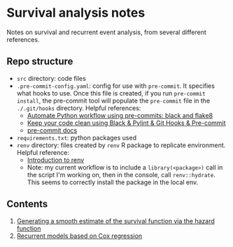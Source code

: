 # Survival analysis notes

Notes on survival and recurrent event analysis, from several different references. 

## Repo structure 

- `src` directory: code files 
- `.pre-commit-config.yaml`: config for use with `pre-commit`. It specifies what hooks to use. 
  Once this file is created, if you run `pre-commit install`, the pre-commit tool will populate the 
  `pre-commit` file in the `./.git/hooks` directory. Helpful references: 
    - [Automate Python workflow using pre-commits: black and flake8](https://ljvmiranda921.github.io/notebook/2018/06/21/precommits-using-black-and-flake8/)
    - [Keep your code clean using Black & Pylint & Git Hooks & Pre-commit](https://towardsdatascience.com/keep-your-code-clean-using-black-pylint-git-hooks-pre-commit-baf6991f7376)
    - [pre-commit docs](https://pre-commit.com/#)
- `requirements.txt`: python packages used 
- `renv` directory: files created by `renv` R package to replicate environment. Helpful 
  reference: 
  - [Introduction to renv](https://rstudio.github.io/renv/articles/renv.html)
  - Note: my current workflow is to include a `library(<package>)` call in the 
  script I'm working on, then in the console, call `renv::hydrate`. This seems 
  to correctly install the package in the local env. 

## Contents 
1. [Generating a smooth estimate of the survival function via the hazard function](https://github.com/nayefahmad/survival-analysis-notes/blob/main/src/2022-02-09_smoothing-the-km-estimate.md)
2. [Recurrent models based on Cox regression](https://github.com/nayefahmad/survival-analysis-notes/blob/main/src/2022-02-08_recurrent-models-based-on-cod-regression.md)

